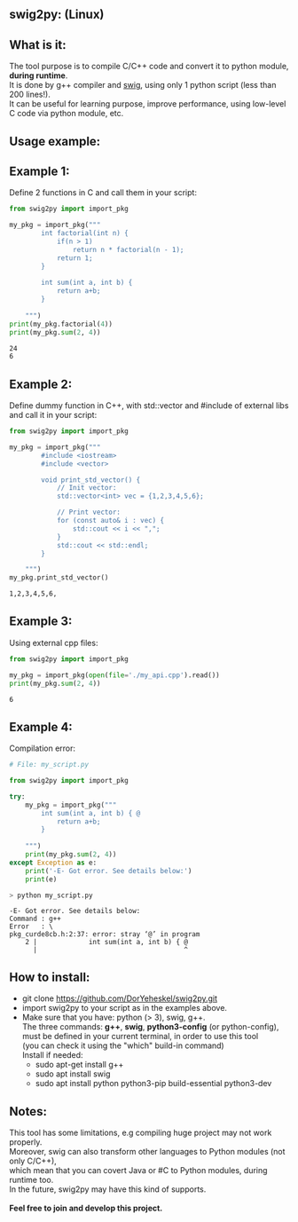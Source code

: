 ## swig2py: (Linux)
## What is it:
The tool purpose is to compile C/C++ code and convert it to python module, **during runtime**.
<br/>It is done by g++ compiler and [swig](http://www.swig.org/tutorial.html), using only 1 python script (less than 200 lines!).
<br/>It can be useful for learning purpose, improve performance, using low-level C code via python module, etc.

## Usage example:
## Example 1:
Define 2 functions in C and call them in your script:
```python
from swig2py import import_pkg

my_pkg = import_pkg("""
        int factorial(int n) {
            if(n > 1)
                return n * factorial(n - 1);
            return 1;
        }
        
        int sum(int a, int b) {
            return a+b;
        }
        
    """)
print(my_pkg.factorial(4))
print(my_pkg.sum(2, 4))
```
```bash
24
6 
```

## Example 2:
Define dummy function in C++, with std::vector and #include of external libs and call it in your script:
```python
from swig2py import import_pkg

my_pkg = import_pkg("""   
        #include <iostream>
        #include <vector> 

        void print_std_vector() {
            // Init vector:
            std::vector<int> vec = {1,2,3,4,5,6};

            // Print vector:             
            for (const auto& i : vec) {
                std::cout << i << ","; 
            }
            std::cout << std::endl;
        }

    """)
my_pkg.print_std_vector()
```
```bash
1,2,3,4,5,6,
```

## Example 3:
Using external cpp files:
```python
from swig2py import import_pkg

my_pkg = import_pkg(open(file='./my_api.cpp').read())
print(my_pkg.sum(2, 4))
```
```bash
6
```

## Example 4:
Compilation error:
```python
# File: my_script.py

from swig2py import import_pkg

try:
    my_pkg = import_pkg("""
        int sum(int a, int b) { @
            return a+b;
        }
        
    """)
    print(my_pkg.sum(2, 4))
except Exception as e:
    print('-E- Got error. See details below:')
    print(e)
```
```bash
> python my_script.py
```
``` 
-E- Got error. See details below:
Command : g++
Error   : \
pkg_curde8cb.h:2:37: error: stray ‘@’ in program
    2 |             int sum(int a, int b) { @
      |                                     ^
```

## How to install:
- git clone https://github.com/DorYeheskel/swig2py.git
- import swig2py to your script as in the examples above.
- Make sure that you have: python (> 3), swig, g++.
<br/> The three commands: **g++**, **swig**, **python3-config** (or python-config), must be defined in your current terminal, in order to use this tool 
<br/> (you can check it using the "which" build-in command)
<br/> Install if needed:
    - sudo apt-get install g++
    - sudo apt install swig
    - sudo apt install python python3-pip build-essential python3-dev 
  
## Notes:
This tool has some limitations, e.g compiling huge project may not work properly.
<br/>Moreover, swig can also transform other languages to Python modules (not only C/C++), 
<br/>which mean that you can covert Java or #C to Python modules, during runtime too. 
<br/>In the future, swig2py may have this kind of supports. 
<br/><br/>**Feel free to join and develop this project.**



